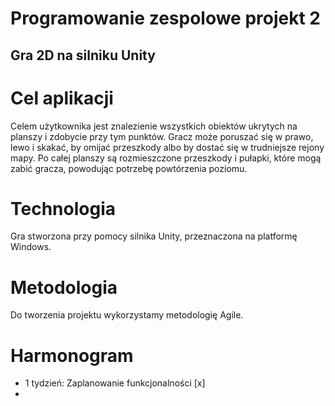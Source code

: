 # Programowanie zespolowe projekt 2
## Gra 2D na silniku Unity
# Cel aplikacji
Celem użytkownika jest znalezienie wszystkich obiektów ukrytych na planszy i zdobycie przy tym punktów. Gracz może poruszać się w prawo, lewo i skakać, by omijać przeszkody albo by dostać się w trudniejsze rejony mapy. Po całej planszy są rozmieszczone przeszkody i pułapki, które mogą zabić gracza, powodując potrzebę powtórzenia poziomu.

# Technologia
Gra stworzona przy pomocy silnika Unity, przeznaczona na platformę Windows.

# Metodologia
Do tworzenia projektu wykorzystamy metodologię Agile.

# Harmonogram

- 1 tydzień: Zaplanowanie funkcjonalności [x]
- 
